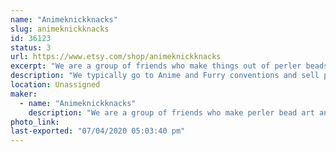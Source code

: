 ```yaml
---
name: "Animeknickknacks"
slug: animeknickknacks
id: 36123
status: 3
url: https://www.etsy.com/shop/animeknickknacks
excerpt: "We are a group of friends who make things out of perler beads. We even do customs for anyone from cosplayer to fursuiters and anyone inbetween. We also do buttons, earrings and temporary tattoos, all made by us."
description: "We typically go to Anime and Furry conventions and sell perler art. We do things like custom perler bead fursona badges and bows, clips, pins and magnets. We also make earrings and keychains, candles and temporary tattos, just a variety of different things."
location: Unassigned
maker:
  - name: "Animeknickknacks"
    description: "We are a group of friends who make perler bead art and sell bows and magnets as well as temporary tattoos, candles and buttons. We even do custom orders. "
photo_link: 
last-exported: "07/04/2020 05:03:40 pm"
---
```

